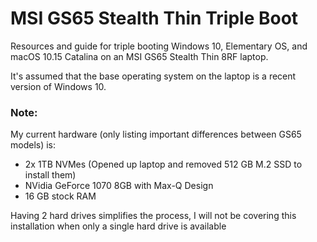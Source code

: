 # MSI GS65 Stealth Thin Triple Boot

Resources and guide for triple booting Windows 10, Elementary OS, and macOS 10.15 Catalina on an MSI GS65 Stealth Thin 8RF laptop.

It's assumed that the base operating system on the laptop is a recent version of Windows 10.

### Note:
My current hardware (only listing important differences between GS65 models) is:
- 2x 1TB NVMes (Opened up laptop and removed 512 GB M.2 SSD to install them)
- NVidia GeForce 1070 8GB with Max-Q Design
- 16 GB stock RAM

Having 2 hard drives simplifies the process, I will not be covering this installation when only a single hard drive is available

